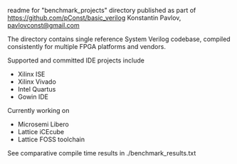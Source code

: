readme for "benchmark_projects" directory
published as part of https://github.com/pConst/basic_verilog
Konstantin Pavlov, pavlovconst@gmail.com


The directory contains single reference System Verilog codebase, compiled consistently for multiple FPGA platforms and vendors. 

Supported and committed IDE projects include
* Xilinx ISE
* Xilinx Vivado
* Intel Quartus
* Gowin IDE

Currently working on
* Microsemi Libero
* Lattice iCEcube
* Lattice FOSS toolchain

See comparative compile time results in ./benchmark_results.txt



